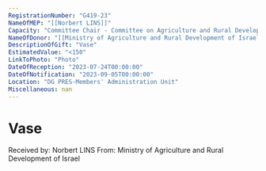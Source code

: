```yaml
---
RegistrationNumber: "G419-23"
NameOfMEP: "[[Norbert LINS]]"
Capacity: "Committee Chair - Committee on Agriculture and Rural Development"
NameOfDonor: "[[Ministry of Agriculture and Rural Development of Israel]]"
DescriptionOfGift: "Vase"
EstimatedValue: "<150"
LinkToPhoto: "Photo"
DateOfReception: "2023-07-24T00:00:00"
DateOfNotification: "2023-09-05T00:00:00"
Location: "DG PRES-Members' Administration Unit"
Miscellaneous: nan
---
```


# Vase

Received by: Norbert LINS
From: Ministry of Agriculture and Rural Development of Israel
